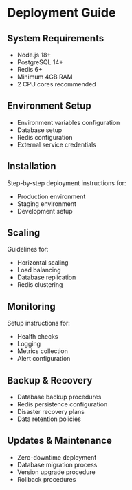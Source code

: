 # Deployment Guide

## System Requirements
- Node.js 18+
- PostgreSQL 14+
- Redis 6+
- Minimum 4GB RAM
- 2 CPU cores recommended

## Environment Setup
- Environment variables configuration
- Database setup
- Redis configuration
- External service credentials

## Installation
Step-by-step deployment instructions for:
- Production environment
- Staging environment
- Development setup

## Scaling
Guidelines for:
- Horizontal scaling
- Load balancing
- Database replication
- Redis clustering

## Monitoring
Setup instructions for:
- Health checks
- Logging
- Metrics collection
- Alert configuration

## Backup & Recovery
- Database backup procedures
- Redis persistence configuration
- Disaster recovery plans
- Data retention policies

## Updates & Maintenance
- Zero-downtime deployment
- Database migration process
- Version upgrade procedure
- Rollback procedures
